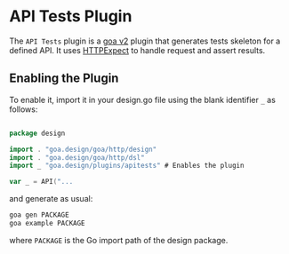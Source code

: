 # API Tests Plugin

The `API Tests` plugin is a [goa v2](https://github.com/goadesign/goa/tree/v2) plugin that generates tests skeleton for a defined API. It uses [HTTPExpect](https://github.com/gavv/httpexpect) to handle request and assert results.

## Enabling the Plugin

To enable it, import it in your design.go file using the blank identifier `_` as follows:

```go

package design

import . "goa.design/goa/http/design"
import . "goa.design/goa/http/dsl"
import _ "goa.design/plugins/apitests" # Enables the plugin

var _ = API("...
```

and generate as usual:

```bash
goa gen PACKAGE
goa example PACKAGE
```

where `PACKAGE` is the Go import path of the design package.